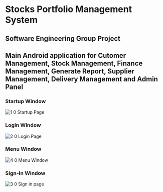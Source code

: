 # Stocks Portfolio Management System

## Software Engineering Group Project

## Main Android application for Cutomer Management, Stock Management, Finance Management, Generate Report, Supplier Management, Delivery Management and Admin Panel

### Startup Window
![1 0 Startup Page](https://user-images.githubusercontent.com/44818405/210148935-dad5fdaa-621b-4fb0-8521-7771bc5632e0.jpeg)

### Login Window
![2 0 Login Page](https://user-images.githubusercontent.com/44818405/210148956-d9a16086-cb61-426e-922e-f15cfb9cc266.jpeg)

### Menu Window
![4 0 Menu Window](https://user-images.githubusercontent.com/44818405/210148985-9bef568b-ba7a-4c4c-b3f2-a4ddd14b9837.jpeg)

### Sign-In Window
![3 0 Sign in page](https://user-images.githubusercontent.com/44818405/210149006-c660e6b8-77c5-4399-a04f-5101e523054a.jpeg)
